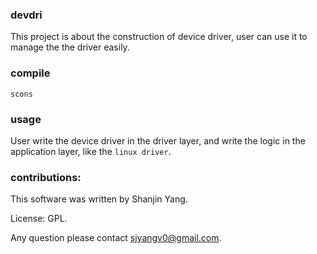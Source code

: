 ### devdri

This project is about the construction of device driver, user can use it to
manage the the driver easily.

### compile

`scons`

### usage

User write the device driver in the driver layer, and write the logic in the
application layer, like the `linux driver`.

### contributions:

This software was written by Shanjin Yang. 

License: GPL. 

Any question please contact <sjyangv0@gmail.com>.
